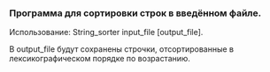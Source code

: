 ### Программа для сортировки строк в введённом файле.
Использование: String_sorter input_file [output_file].

В output_file будут сохранены строчки, отсортированные в лексикографическом порядке по возрастанию.

